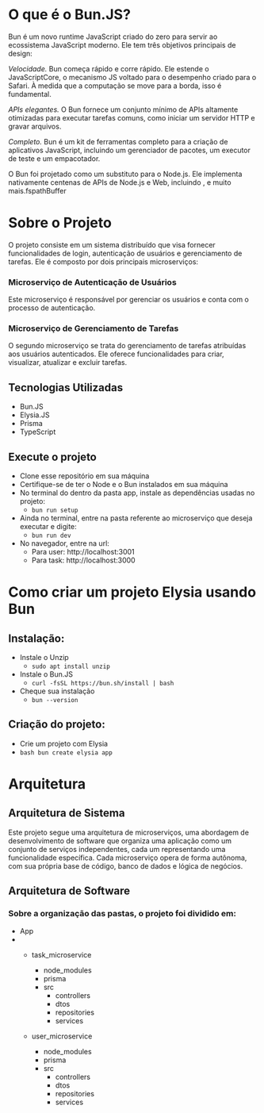 # O que é o Bun.JS?

Bun é um novo runtime JavaScript criado do zero para servir ao ecossistema JavaScript moderno. Ele tem três objetivos principais de design:

*Velocidade.* Bun começa rápido e corre rápido. Ele estende o JavaScriptCore, o mecanismo JS voltado para o desempenho criado para o Safari. À medida que a computação se move para a borda, isso é fundamental.

*APIs elegantes.* O Bun fornece um conjunto mínimo de APIs altamente otimizadas para executar tarefas comuns, como iniciar um servidor HTTP e gravar arquivos.

*Completo.* Bun é um kit de ferramentas completo para a criação de aplicativos JavaScript, incluindo um gerenciador de pacotes, um executor de teste e um empacotador.

O Bun foi projetado como um substituto para o Node.js. Ele implementa nativamente centenas de APIs de Node.js e Web, incluindo , e muito mais.fspathBuffer

# Sobre o Projeto

O projeto consiste em um sistema distribuído que visa fornecer funcionalidades de login, autenticação de usuários e gerenciamento de tarefas. Ele é composto por dois principais microserviços:

### Microserviço de Autenticação de Usuários

Este microserviço é responsável por gerenciar os usuários e conta com o processo de autenticação. 

### Microserviço de Gerenciamento de Tarefas

O segundo microserviço se trata do gerenciamento de tarefas atribuídas aos usuários autenticados. Ele oferece funcionalidades para criar, visualizar, atualizar e excluir tarefas.

## Tecnologias Utilizadas

- Bun.JS
- Elysia.JS
- Prisma
- TypeScript

## Execute o projeto

- Clone esse repositório em sua máquina
- Certifique-se de ter o Node e o Bun instalados em sua máquina
- No terminal do dentro da pasta app, instale as dependências usadas no projeto:
  - ```bun run setup```
- Ainda no terminal, entre na pasta referente ao microserviço que deseja executar e digite:
  - ```bun run dev```
- No navegador, entre na url:
  - Para user: http://localhost:3001
  - Para task: http://localhost:3000

# Como criar um projeto Elysia usando Bun

## Instalação:

- Instale o Unzip
  - ```sudo apt install unzip```
- Instale o Bun.JS  
  - ```curl -fsSL https://bun.sh/install | bash ```
- Cheque sua instalação
  - ```bun --version```

## Criação do projeto:

- Crie um projeto com Elysia
-  ```bash bun create elysia app```

# Arquitetura

## Arquitetura de Sistema

Este projeto segue uma arquitetura de microserviços, uma abordagem de desenvolvimento de software que organiza uma aplicação como um conjunto de serviços independentes, cada um representando uma funcionalidade específica. Cada microserviço opera de forma autônoma, com sua própria base de código, banco de dados e lógica de negócios.

## Arquitetura de Software

### Sobre a organização das pastas, o projeto foi dividido em:

- App
- 
  - task_microservice
    - node_modules
    - prisma
    - src
      - controllers
      - dtos
      - repositories
      - services
        
  - user_microservice
    - node_modules
    - prisma
    - src
      - controllers
      - dtos
      - repositories
      - services

